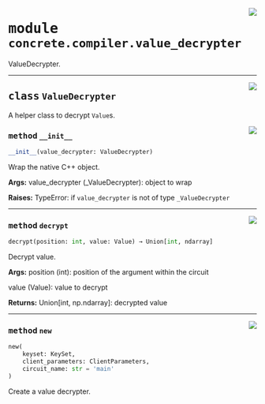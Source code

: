 <!-- markdownlint-disable -->

<a href="../../tempdirectoryforapidocs/.venvtrash/lib/python3.10/site-packages/concrete/compiler/value_decrypter.py#L0"><img align="right" style="float:right;" src="https://img.shields.io/badge/-source-cccccc?style=flat-square"></a>

# <kbd>module</kbd> `concrete.compiler.value_decrypter`
ValueDecrypter. 



---

<a href="../../tempdirectoryforapidocs/.venvtrash/lib/python3.10/site-packages/concrete/compiler/value_decrypter.py#L20"><img align="right" style="float:right;" src="https://img.shields.io/badge/-source-cccccc?style=flat-square"></a>

## <kbd>class</kbd> `ValueDecrypter`
A helper class to decrypt `Value`s. 

<a href="../../tempdirectoryforapidocs/.venvtrash/lib/python3.10/site-packages/concrete/compiler/value_decrypter.py#L23"><img align="right" style="float:right;" src="https://img.shields.io/badge/-source-cccccc?style=flat-square"></a>

### <kbd>method</kbd> `__init__`

```python
__init__(value_decrypter: ValueDecrypter)
```

Wrap the native C++ object. 



**Args:**
  value_decrypter (_ValueDecrypter):  object to wrap 



**Raises:**
  TypeError:  if `value_decrypter` is not of type `_ValueDecrypter` 




---

<a href="../../tempdirectoryforapidocs/.venvtrash/lib/python3.10/site-packages/concrete/compiler/value_decrypter.py#L55"><img align="right" style="float:right;" src="https://img.shields.io/badge/-source-cccccc?style=flat-square"></a>

### <kbd>method</kbd> `decrypt`

```python
decrypt(position: int, value: Value) → Union[int, ndarray]
```

Decrypt value. 



**Args:**
  position (int):  position of the argument within the circuit 

 value (Value):  value to decrypt 



**Returns:**
  Union[int, np.ndarray]:  decrypted value 

---

<a href="../../tempdirectoryforapidocs/.venvtrash/lib/python3.10/site-packages/concrete/compiler/value_decrypter.py#L43"><img align="right" style="float:right;" src="https://img.shields.io/badge/-source-cccccc?style=flat-square"></a>

### <kbd>method</kbd> `new`

```python
new(
    keyset: KeySet,
    client_parameters: ClientParameters,
    circuit_name: str = 'main'
)
```

Create a value decrypter. 



